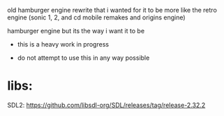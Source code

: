 old hamburger engine rewrite that i wanted for it to be more like the retro engine (sonic 1, 2, and cd mobile remakes and origins engine)

hamburger engine but its the way i want it to be

* this is a heavy work in progress

* do not attempt to use this in any way possible

# libs:

SDL2: https://github.com/libsdl-org/SDL/releases/tag/release-2.32.2

